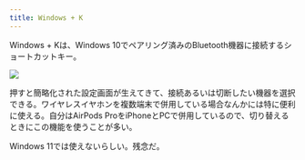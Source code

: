 ```yaml
---
title: Windows + K
---
```

Windows + Kは、Windows 10でペアリング済みのBluetooth機器に接続するショートカットキー。

![](https://lh5.googleusercontent.com/rLAoC5mF4BBbyPXWybEIn-N2bTyEEWe9Lun4O93mWZN76immPvFoEFSANWXUjkCe56zRGWKbk-XhUOhwkeXYblmv3QdCmaUPJYKDYyTRnN8m4qWG5NW7QgkiG2GB6uxAYuKyXh_p5f7pE8GDiptUxEliU2B7ZyrBiyLPr4c-1PoBaVZBIuWIrYeDQsfd)

押すと簡略化された設定画面が生えてきて、接続あるいは切断したい機器を選択できる。ワイヤレスイヤホンを複数端末で併用している場合なんかには特に便利に使える。自分はAirPods ProをiPhoneとPCで併用しているので、切り替えるときにこの機能を使うことが多い。

Windows 11では使えないらしい。残念だ。
